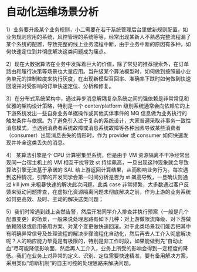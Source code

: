# 自动化运维场景分析

1）业务要升级某个业务规则，小二需要在若干系统管理后台里做新规则配置，如业务规则应用的系统，风控管理的系统等等，经常出现某新人不熟悉完整流程漏了某个系统的配置，导致完整的线上业务流程中断，由于业务中断的原因有多种，如何快速定位到并彻底解决这类问题成为痛点。

2）现在大数据算法在业务中发挥着巨大的价值，除了常见的推荐搜索外，在订单路由和履行决策等场景也大量应用。当升级某个算法模型时，如何做到按照最小业务单元的控制粒度来执行灰度，在出现新模型召回率、准确率下跌时如何做到快速回滚并对受影响的订单快速定位、分析和修复。

3）在分布式系统架构中，通过异步消息解耦复杂系统之间的强依赖是非常常见和优雅的架构设计策略，特别是一个 center/platform 级别系统通常会向依赖它的上下游系统发出一些自身业务单据操作或其他实体事件的 MQ 信息做为业务执行的触发条件与依据。为了避免引入过于复杂的系统设计，大家普遍采取非事务一致性消息模式，当遇到消费者系统故障或消息系统故障等各种因素导致某些消费者（consumer）出现消息丢失的情形时，作为 provider 或 consumer 如何快速发现并补全这类丢失的消息。

4） 某算法引擎是个 CPU 计算密集型系统，但是由于 VM 资源隔离不干净经常出现同一台宿主机上的 VM 相互干扰导致 st 持续飙高，一旦出现这种现象就会导致算法引擎无法基于承诺的 SAL 给上游返回计算结果，从而影响业务行为。每次遇到这种情况，引擎的开发同学会第一时间分析是否为 st 飙高导致，一旦确认则通过 kill jvm 来粗暴快速的解决此次问题。此类 case 非常频繁，大多数通过客户反馈来驱动问题排查，在虚拟化资源隔离问题未彻底解决之前，作为上游的业务系统如何更高效、及时、主动的解决这类问题；

5）我们时常遇到线上突然告警，然后开发同学介入排查并执行预案（一般是几个配置变更）的场景，一般来说处理思路有如下几种：对上游做限流降级、对下游做依赖降级或启用备用方案、对某个变更做快速回滚。对于此类场景我们能否把其中有明确异常信号及处理流程的解决步骤流程化自动化，然后再去人工介入彻底解决呢？人的响应能力毕竟是有极限的，特别是非工作时段，如果能做到先“自动止血”尽可能降低影响面，然后再人工介入，业务上所受的影响会得到一定程度的降低。我们在业务上对异常的定义、识别、定位需要快速精准，要有备用解决方案，采用类似“熔断机制”的自主可控的处理思路来解决问题。
